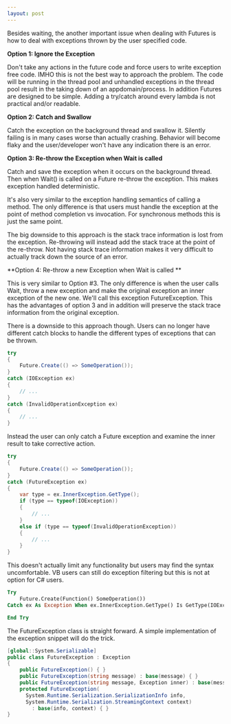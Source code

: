 ```yaml
---
layout: post
---
```

Besides waiting, the another important issue when dealing with Futures is how to deal with exceptions thrown by the user specified code.

**Option 1: Ignore the Exception**

Don't take any actions in the future code and force users to write exception free code. IMHO this is not the best way to approach the problem. The code will be running in the thread pool and unhandled exceptions in the thread pool result in the taking down of an appdomain/process. In addition Futures are designed to be simple. Adding a try/catch around every lambda is not practical and/or readable.

**Option 2: Catch and Swallow**

Catch the exception on the background thread and swallow it. Silently failing is in many cases worse than actually crashing. Behavior will become flaky and the user/developer won't have any indication there is an error.  

**Option 3: Re-throw the Exception when Wait is called**

Catch and save the exception when it occurs on the background thread. Then when Wait() is called on a Future re-throw the exception. This makes exception handled deterministic.

It's also very similar to the exception handling semantics of calling a method. The only difference is that users must handle the exception at the point of method completion vs invocation. For synchronous methods this is just the same point.

The big downside to this approach is the stack trace information is lost from the exception. Re-throwing will instead add the stack trace at the point of the re-throw. Not having stack trace information makes it very difficult to actually track down the source of an error.  

**Option 4: Re-throw a new Exception when Wait is called **

This is very similar to Option #3. The only difference is when the user calls Wait, throw a new exception and make the original exception an inner exception of the new one. We'll call this exception FutureException. This has the advantages of option 3 and in addition will preserve the stack trace information from the original exception.

There is a downside to this approach though. Users can no longer have different catch blocks to handle the different types of exceptions that can be thrown.

    
``` csharp
try
{
    Future.Create(() => SomeOperation());
}
catch (IOException ex)
{
    // ...
}
catch (InvalidOperationException ex)
{
    // ...
}
```

Instead the user can only catch a Future exception and examine the inner result to take corrective action.

``` csharp
try
{
    Future.Create(() => SomeOperation());
}
catch (FutureException ex)
{
    var type = ex.InnerException.GetType();
    if (type == typeof(IOException))
    {
        // ...
    }
    else if (type == typeof(InvalidOperationException))
    {
        // ...
    }
}
```

This doesn't actually limit any functionality but users may find the syntax uncomfortable. VB users can still do exception filtering but this is not at option for C# users.

``` vb
Try
    Future.Create(Function() SomeOperation())
Catch ex As Exception When ex.InnerException.GetType() Is GetType(IOException)

End Try
```

The FutureException class is straight forward. A simple implementation of the
exception snippet will do the trick.

``` csharp
[global::System.Serializable]
public class FutureException : Exception
{
    public FutureException() { }
    public FutureException(string message) : base(message) { }
    public FutureException(string message, Exception inner) : base(message, inner) { }
    protected FutureException(
      System.Runtime.Serialization.SerializationInfo info,
      System.Runtime.Serialization.StreamingContext context)
        : base(info, context) { }
}
```

